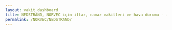 ```yaml
---
layout: vakit_dashboard
title: NEDSTRAND, NORVEC için iftar, namaz vakitleri ve hava durumu - ilçe/eyalet seç
permalink: /NORVEC/NEDSTRAND/
---
```


<script type="text/javascript">
  var GLOBAL_COUNTRY = 'NORVEC';
  var GLOBAL_CITY = 'NEDSTRAND';
  var GLOBAL_STATE = '';
  var lat = 72;
  var lon = 21;
</script>
